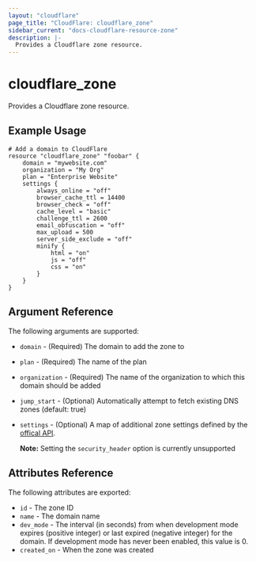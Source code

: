 ```yaml
---
layout: "cloudflare"
page_title: "CloudFlare: cloudflare_zone"
sidebar_current: "docs-cloudflare-resource-zone"
description: |-
  Provides a Cloudflare zone resource.
---
```


# cloudflare\_zone

Provides a Cloudflare zone resource.

## Example Usage

```
# Add a domain to CloudFlare
resource "cloudflare_zone" "foobar" {
	domain = "mywebsite.com"
 	organization = "My Org"
   	plan = "Enterprise Website"
    settings {
		always_online = "off"
		browser_cache_ttl = 14400
		browser_check = "off"
		cache_level = "basic"
		challenge_ttl = 2600
		email_obfuscation = "off"
		max_upload = 500
		server_side_exclude = "off"
		minify {
			html = "on"
			js = "off"
			css = "on"
		}
   	}
}
```

## Argument Reference

The following arguments are supported:

* `domain` - (Required) The domain to add the zone to
* `plan` - (Required) The name of the plan
* `organization` - (Required) The name of the organization to which this domain should be added
* `jump_start` - (Optional) Automatically attempt to fetch existing DNS zones (default: true)
* `settings` - (Optional) A map of additional zone settings defined by the [offical API](https://api.cloudflare.com/#zone-settings-properties).

    **Note:** Setting the `security_header` option is currently unsupported

## Attributes Reference

The following attributes are exported:

* `id` - The zone ID
* `name` - The domain name
* `dev_mode` - The interval (in seconds) from when development mode expires (positive integer) or last expired (negative integer) for the domain. If development mode has never been enabled, this value is 0.
* `created_on` - When the zone was created
